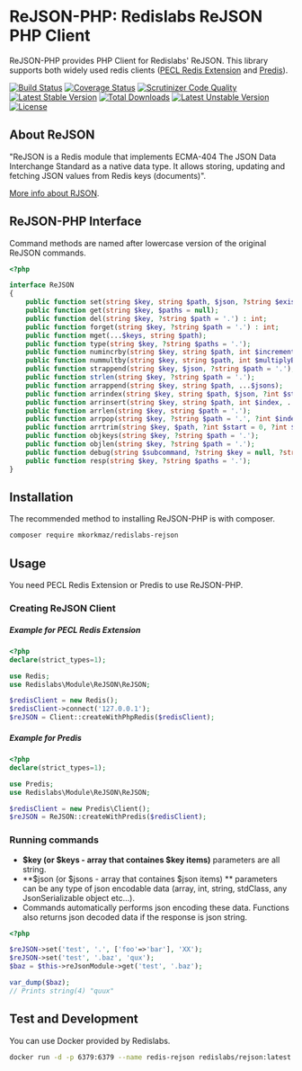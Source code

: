 # ReJSON-PHP: Redislabs ReJSON PHP Client

ReJSON-PHP provides PHP Client for Redislabs' ReJSON. This library supports both widely used redis clients ([PECL Redis Extension](https://github.com/phpredis/phpredis/#readme) and [Predis](https://github.com/nrk/predis)).  


[![Build Status](https://api.travis-ci.org/mkorkmaz/redislabs-rejson.svg?branch=master)](https://travis-ci.org/mkorkmaz/redislabs-rejson) [![Coverage Status](https://coveralls.io/repos/github/mkorkmaz/redislabs-rejson/badge.svg?branch=master)](https://coveralls.io/github/mkorkmaz/redislabs-rejson?branch=master) [![Scrutinizer Code Quality](https://scrutinizer-ci.com/g/mkorkmaz/redislabs-rejson/badges/quality-score.png?b=master)](https://scrutinizer-ci.com/g/mkorkmaz/redislabs-rejson/?branch=master) [![Latest Stable Version](https://poser.pugx.org/mkorkmaz/redislabs-rejson/v/stable)](https://packagist.org/packages/mkorkmaz/redislabs-rejson) [![Total Downloads](https://poser.pugx.org/mkorkmaz/redislabs-rejson/downloads)](https://packagist.org/packages/mkorkmaz/redislabs-rejson) [![Latest Unstable Version](https://poser.pugx.org/mkorkmaz/redislabs-rejson/v/unstable)](https://packagist.org/packages/mkorkmaz/redislabs-rejson) [![License](https://poser.pugx.org/mkorkmaz/redislabs-rejson/license)](https://packagist.org/packages/mkorkmaz/redislabs-rejson)


## About ReJSON

"ReJSON is a Redis module that implements ECMA-404 The JSON Data Interchange Standard as a native data type. It allows storing, updating and fetching JSON values from Redis keys (documents)".

[More info about RJSON](https://oss.redislabs.com/rejson/).


## ReJSON-PHP Interface

Command methods are named after lowercase version of the original ReJSON commands.

```php
<?php

interface ReJSON
{
    public function set(string $key, string $path, $json, ?string $existentialModifier = null); // $existentialModifiers: ['NX', 'XX']
    public function get(string $key, $paths = null);
    public function del(string $key, ?string $path = '.') : int;
    public function forget(string $key, ?string $path = '.') : int;    
    public function mget(...$keys, string $path);
    public function type(string $key, ?string $paths = '.');
    public function numincrby(string $key, string $path, int $incrementBy);
    public function nummultby(string $key, string $path, int $multiplyBy);
    public function strappend(string $key, $json, ?string $path = '.');
    public function strlen(string $key, ?string $path = '.');
    public function arrappend(string $key, string $path, ...$jsons);    
    public function arrindex(string $key, string $path, $json, ?int $start = 0, ?int $stop = 0);
    public function arrinsert(string $key, string $path, int $index, ...$jsons);
    public function arrlen(string $key, string $path = '.');
    public function arrpop(string $key, ?string $path = '.', ?int $index = -1);
    public function arrtrim(string $key, $path, ?int $start = 0, ?int $stop = 0);
    public function objkeys(string $key, ?string $path = '.');
    public function objlen(string $key, ?string $path = '.');
    public function debug(string $subcommand, ?string $key = null, ?string $path = '.');
    public function resp(string $key, ?string $paths = '.');
}

```

## Installation

The recommended method to installing ReJSON-PHP is with composer.

```bash
composer require mkorkmaz/redislabs-rejson
```

## Usage

You need PECL Redis Extension or Predis to use ReJSON-PHP. 

### Creating ReJSON Client

##### Example for PECL Redis Extension

```php
<?php
declare(strict_types=1);

use Redis;
use Redislabs\Module\ReJSON\ReJSON;

$redisClient = new Redis();
$redisClient->connect('127.0.0.1');
$reJSON = Client::createWithPhpRedis($redisClient);
```

##### Example for Predis

```php
<?php
declare(strict_types=1);

use Predis;
use Redislabs\Module\ReJSON\ReJSON;

$redisClient = new Predis\Client();
$reJSON = ReJSON::createWithPredis($redisClient);
```

### Running commands
- **$key (or $keys - array that containes $key items)** parameters are all string.
- **$json (or $jsons - array that containes $json items) ** parameters can be any type of json encodable data (array, int, string, stdClass, any JsonSerializable object etc...). 
- Commands automatically performs json encoding these data. Functions also returns json decoded data if the response is json string. 


```php
<?php

$reJSON->set('test', '.', ['foo'=>'bar'], 'XX');
$reJSON->set('test', '.baz', 'qux');
$baz = $this->reJsonModule->get('test', '.baz');

var_dump($baz); 
// Prints string(4) "quux"

```


## Test and Development

You can use Docker provided by Redislabs.

```bash
docker run -d -p 6379:6379 --name redis-rejson redislabs/rejson:latest
```
